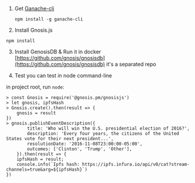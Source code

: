 1. Get [Ganache-cli](https://github.com/trufflesuite/ganache-cli)
   ```
   npm install -g ganache-cli
   ```

2. Install Gnosis.js
```
npm install
```

3. Install GenosisDB & Run it in docker
[https://github.com/gnosis/gnosisdb](https://github.com/gnosis/gnosisdb)
it's a separated repo

4. Test
you can test in node command-line

in project root, run `node`:
```
> const Gnosis = require('@gnosis.pm/gnosisjs')
> let gnosis, ipfsHash
> Gnosis.create().then(result => {
    gnosis = result
})
> gnosis.publishEventDescription({
        title: 'Who will win the U.S. presidential election of 2016?',
        description: 'Every four years, the citizens of the United States vote for their next president...',
        resolutionDate: '2016-11-08T23:00:00-05:00',
        outcomes: ['Clinton', 'Trump', 'Other'],
    }).then(result => {
    ipfsHash = result;
    console.info(`Ipfs hash: https://ipfs.infura.io/api/v0/cat?stream-channels=true&arg=${ipfsHash}`)
})

```
